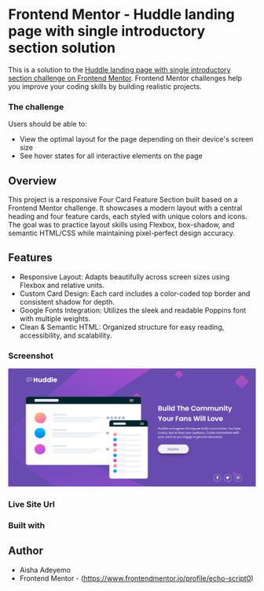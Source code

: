 # Frontend Mentor - Huddle landing page with single introductory section solution
This is a solution to the [Huddle landing page with single introductory section challenge on Frontend Mentor](https://www.frontendmentor.io/challenges/huddle-landing-page-with-a-single-introductory-section-B_2Wvxgi0). Frontend Mentor challenges help you improve your coding skills by building realistic projects. 

### The challenge
Users should be able to:
- View the optimal layout for the page depending on their device's screen size
- See hover states for all interactive elements on the page

## Overview
This project is a responsive Four Card Feature Section built based on a Frontend Mentor challenge. It showcases a modern layout with a central heading and four feature cards, each styled with unique colors and icons. The goal was to practice layout skills using Flexbox, box-shadow, and semantic HTML/CSS while maintaining pixel-perfect design accuracy.


## Features 
- Responsive Layout: Adapts beautifully across screen sizes using Flexbox and relative units.
- Custom Card Design: Each card includes a color-coded top border and consistent shadow for depth.
- Google Fonts Integration: Utilizes the sleek and readable Poppins font with multiple weights.
- Clean & Semantic HTML: Organized structure for easy reading, accessibility, and scalability.

### Screenshot

![Preview](image.png)

### Live Site Url


### Built with

## Author
- Aisha Adeyemo
- Frontend Mentor - (https://www.frontendmentor.io/profile/echo-script0)